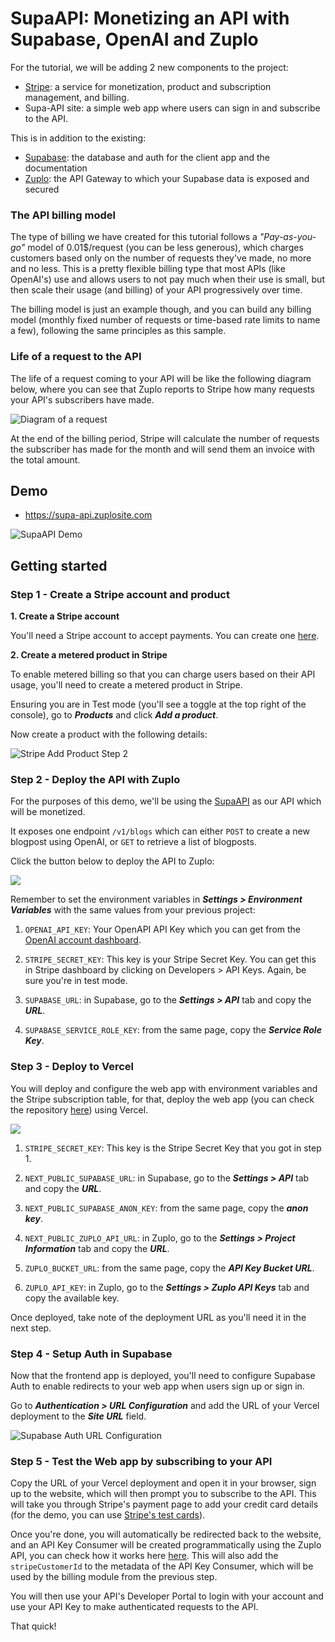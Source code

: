 # SupaAPI: Monetizing an API with Supabase, OpenAI and Zuplo

For the tutorial, we will be adding 2 new components to the project:

- [Stripe](https://stripe.com): a service for monetization, product and
  subscription management, and billing.
- Supa-API site: a simple web app where users can sign in and subscribe to the
  API.

This is in addition to the existing:

- [Supabase](https://supabase.com): the database and auth for the client app and
  the documentation
- [Zuplo](https://zuplo.com): the API Gateway to which your Supabase data is
  exposed and secured

### The API billing model

The type of billing we have created for this tutorial follows a
_"Pay-as-you-go"_ model of 0.01$/request (you can be less generous), which
charges customers based only on the number of requests they've made, no more and
no less. This is a pretty flexible billing type that most APIs (like OpenAI's)
use and allows users to not pay much when their use is small, but then scale
their usage (and billing) of your API progressively over time.

The billing model is just an example though, and you can build any billing model
(monthly fixed number of requests or time-based rate limits to name a few),
following the same principles as this sample.

### Life of a request to the API

The life of a request coming to your API will be like the following diagram
below, where you can see that Zuplo reports to Stripe how many requests your
API's subscribers have made.

![Diagram of a request](https://cdn.zuplo.com/assets/1dbece0e-7938-4032-8c6c-2273b80d71d4.png)

At the end of the billing period, Stripe will calculate the number of requests
the subscriber has made for the month and will send them an invoice with the
total amount.

## Demo

- https://supa-api.zuplosite.com

![SupaAPI Demo](https://cdn.zuplo.com/assets/e94a305a-3abe-4b0e-9b3a-bdf06b41f85f.png)

## Getting started

### Step 1 - Create a Stripe account and product

**1. Create a Stripe account**

You'll need a Stripe account to accept payments. You can create one [here](https://dashboard.stripe.com/register).

**2. Create a metered product in Stripe**

To enable metered billing so that you can charge users based on their API usage,
you'll need to create a metered product in Stripe.

Ensuring you are in Test mode (you'll see a toggle at the top right of the
console), go to **_Products_** and click **_Add a product_**.

Now create a product with the following details:

![Stripe Add Product Step 2](https://cdn.zuplo.com/assets/f8dd3c0c-fcc6-4375-92e3-2f61d6f0e60a.png)


### Step 2 - Deploy the API with Zuplo

For the purposes of this demo, we'll be using the [SupaAPI](https://github.com/zuplo-samples/supa-api-zup) as our API which will be monetized.

It exposes one endpoint `/v1/blogs` which can either `POST` to create a new blogpost using OpenAI, or `GET` to retrieve a list of blogposts.

Click the button below to deploy the API to Zuplo:

<a alt="Deploy to Zuplo" href="http://portal.zuplo.com/zup-it?sourceRepoUrl=https://github.com/zuplo-samples/supa-api-zup" target="_blank">
<img src="https://cdn.zuplo.com/www/zupit.svg" /> </a>

Remember to set the environment variables in **_Settings > Environment
Variables_** with the same values from your previous project:

1. `OPENAI_API_KEY`: Your OpenAPI API Key which you can get from the
   [OpenAI account dashboard](https://platform.openai.com/account/api-keys).

1. `STRIPE_SECRET_KEY`: This key is your Stripe Secret Key. You can get this in
   Stripe dashboard by clicking on Developers > API Keys. Again, be sure you're
   in test mode.
1. `SUPABASE_URL`: in Supabase, go to the **_Settings > API_** tab and copy the
   **_URL_**.

1. `SUPABASE_SERVICE_ROLE_KEY`: from the same page, copy the **_Service Role
   Key_**.

### Step 3 - Deploy to Vercel

You will deploy and configure the web app with environment variables and the
Stripe subscription table, for that, deploy the web app (you can check the
repository [here](https://github.com/zuplo-samples/supa-api-site)) using Vercel.

<a href="https://vercel.com/new/clone?repository-url=https%3A%2F%2Fgithub.com%2Fzuplo-samples%2Fsupa-api-site&env=NEXT_PUBLIC_SUPABASE_URL,NEXT_PUBLIC_SUPABASE_ANON_KEY,STRIPE_SECRET_KEY,NEXT_PUBLIC_ZUPLO_API_URL,ZUPLO_BUCKET_URL,ZUPLO_API_KEY&envDescription=Get%20the%20environments%20from%20your%20Zuplo%20API%2C%20Supabase%20project%20and%20Stripe%20account.%20&project-name=supa-api-site" target="_blank">
<img src="https://vercel.com/button" /> </a>

1. `STRIPE_SECRET_KEY`: This key is the Stripe Secret Key that you got in
   step 1.

1. `NEXT_PUBLIC_SUPABASE_URL`: in Supabase, go to the **_Settings > API_** tab
   and copy the **_URL_**.

1. `NEXT_PUBLIC_SUPABASE_ANON_KEY`: from the same page, copy the **_anon key_**.

1. `NEXT_PUBLIC_ZUPLO_API_URL`: in Zuplo, go to the **_Settings > Project
   Information_** tab and copy the **_URL_**.

1. `ZUPLO_BUCKET_URL`: from the same page, copy the **_API Key Bucket URL_**.

1. `ZUPLO_API_KEY`: in Zuplo, go to the **_Settings > Zuplo API Keys_** tab and
   copy the available key.

Once deployed, take note of the deployment URL as you'll need it in the next
step.

### Step 4 - Setup Auth in Supabase

Now that the frontend app is deployed, you'll need to configure Supabase Auth to
enable redirects to your web app when users sign up or sign in.

Go to **_Authentication > URL Configuration_** and add the URL of your Vercel
deployment to the **_Site URL_** field.

![Supabase Auth URL Configuration](https://cdn.zuplo.com/assets/ec3807b3-3c87-4284-a365-97a94b571ceb.png)

### Step 5 - Test the Web app by subscribing to your API

Copy the URL of your Vercel deployment and open it in your browser, sign up to
the website, which will then prompt you to subscribe to the API. This will take
you through Stripe's payment page to add your credit card details (for the demo,
you can use [Stripe's test cards](https://stripe.com/docs/testing#cards)).

Once you're done, you will automatically be redirected back to the website, and
an API Key Consumer will be created programmatically using the Zuplo API, you
can check how it works here
[here](https://github.com/zuplo-samples/supaweek-site/blob/main/app/zuplo.ts#L31-L74).
This will also add the `stripeCustomerId` to the metadata of the API Key
Consumer, which will be used by the billing module from the previous step.

You will then use your API's Developer Portal to login with your account and use
your API Key to make authenticated requests to the API.

That quick!

